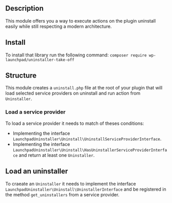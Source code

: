 ## Description
This module offers you a way to execute actions on the plugin uninstall easily while still respecting a modern architecture.

## Install
To install that library run the following command: `composer require wp-launchpad/uninstaller-take-off`

## Structure

This module creates a `uninstall.php` file at the root of your plugin that will load selected service providers on uninstall and run action from `Uninstaller`.

### Load a service provider
To load a service provider it needs to match of theses conditions:
- Implementing the interface `LaunchpadUninstaller\Uninstall\UninstallServiceProviderInterface`.
- Implementing the interface `LaunchpadUninstaller\Uninstall\HasUninstallerServiceProviderInterface` and return at least one `Uninstaller`.

## Load an uninstaller

To craeate an `Uninstaller` it needs to implement the interface `LaunchpadUninstaller\Uninstall\UninstallerInterface` and be registered in the method `get_uninstallers` from a service provider.
